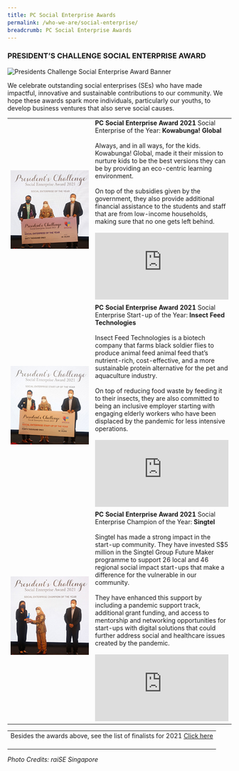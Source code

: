 ```yaml
---
title: PC Social Enterprise Awards
permalink: /who-we-are/social-enterprise/
breadcrumb: PC Social Enterprise Awards
---
```

### PRESIDENT’S CHALLENGE SOCIAL ENTERPRISE AWARD

![Presidents Challenge Social Enterprise Award Banner](/images/sea-banner_2.jpg "Presidents Challenge Social Enterprise Award Banner")

We celebrate outstanding social enterprises (SEs) who have made impactful, innovative and sustainable contributions to our community.
We hope these awards spark more individuals, particularly our youths, to develop business ventures that also serve social causes.

 
<table cellspacing="10px" cellpadding="10px" width="100%">
<tbody><tr><td width="200px" id="tag1"> 
<img style="width:200px" alt="Kowabunga! Global" src="/images/se-of-the-year-kowabunga.jpg"></td>
<td>
<b>PC Social Enterprise Award 2021 </b>
	Social Enterprise of the Year: <b> Kowabunga! Global </b><br><br>
Always, and in all ways, for the kids. Kowabunga! Global, made it their mission to nurture kids to be the best versions they can be by providing an eco-centric learning environment. <br> <br>On top of the subsidies given by the government, they also provide additional financial assistance to the students and staff that are from low-income households, making sure that no one gets left behind. <br><br>
<iframe allowfullscreen="" allow="accelerometer; autoplay; clipboard-write; encrypted-media; gyroscope; picture-in-picture" frameborder="0" title="YouTube video player" src="https://www.youtube.com/embed/a8MXPbJESwg"></iframe></td></tr>
	
<tr><td width="200px" id="tag2"> <img style="width:200px" alt="Insect Feed Technologies" src="/images/se-start-up-of-the-year-insect.jpg"> </td>
<td><b>PC Social Enterprise Award 2021 </b>
Social Enterprise Start-up of the Year: <b> Insect Feed Technologies</b>
<br><br>Insect Feed Technologies is a biotech company that farms black soldier flies to produce animal feed animal feed that’s nutrient-rich, cost-effective, and a more sustainable protein alternative for the pet and aquaculture industry. <br><br>On top of reducing food waste by feeding it to their insects, they are also committed to being an inclusive employer starting with engaging elderly workers who have been displaced by the pandemic for less intensive operations.
<br><br>
<iframe allowfullscreen="" allow="accelerometer; autoplay; clipboard-write; encrypted-media; gyroscope; picture-in-picture" frameborder="0" title="YouTube video player" src="https://www.youtube.com/embed/7C1a7NOoDRs"></iframe>
</td></tr>
	
<tr><td width="200px" id="tag3"> <img style="width:200px" src="/images/se-champion-of-the-year-singtel.jpg"> </td> 
<td><b>PC Social Enterprise Award 2021 </b>
Social Enterprise Champion of the Year: <b> Singtel</b>
<br><br>Singtel has made a strong impact in the start-up community. They have invested S$5 million in the Singtel Group Future Maker programme to support 26 local and 46 regional social impact start-ups that make a difference for the vulnerable in our community. <br><br>They have enhanced this support by including a pandemic support track, additional grant funding, and access to mentorship and networking opportunities for start-ups with digital solutions that could further address social and healthcare issues created by the pandemic. <br><br>
<iframe allowfullscreen="" allow="accelerometer; autoplay; clipboard-write; encrypted-media; gyroscope; picture-in-picture" frameborder="0" title="YouTube video player" src="https://www.youtube.com/embed/9yYJrSA5yZQ" ></iframe>
</td></tr>

</tbody></table> 

<table cellspacing="10px" cellpadding="10px" width="100%"><tbody><tr><td>
 Besides the awards above, see the list of finalists for 2021 <a target="_blank" href="http://www.raise.sg/president-s-challenge-social-enterprise-award.html">Click here</a><br><br></td></tr></tbody></table> 
 
 <i>Photo Credits: *raiSE Singapore*</i>